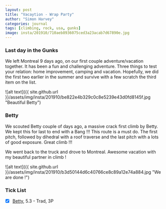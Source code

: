 ```yaml
---
layout: post
title: "Vacaytion - Wrap Party"
author: "Simon Harvey"
categories: journal
tags: [climbing, rock, usa, gunks]
image: insta/201910/710aeb8936075ced3a23acab7d67890e.jpg
---
```


### Last day in the Gunks
We left Montreal 9 days ago, on our first couple adventure/vacation together.  It has been a fun and challenging adventure.  Three things to test your relation: home improvement, camping and vacation.  Hopefully, we did the first two earlier in the summer and survive with a few scratch the third item on the list.

![alt text]({{ site.github.url }}/assets/img/insta/201910/be822e4b329c0c8e5239e43d0fd8145f.jpg "Beautiful Betty")

### Betty
We scouted Betty couple of days ago, a massive crack first climb by Betty.  We kept this for last to end with a Bang !!!  This route is a must do.  The first pitch, followed by dihedral with a roof traverse and the last pitch with a lots of good exposure.  Great climb !!!

We went back to the truck and drove to Montreal.  Awesome vacation with my beautiful partner in climb !

![alt text]({{ site.github.url }}/assets/img/insta/201910/b3d50144d6c40766ce8c89a12e74a884.jpg "We are done !")

### Tick List
- [x] [Betty](https://www.mountainproject.com/route/105920873/betty), 5.3 - Trad, 3P
